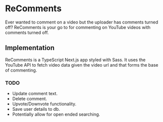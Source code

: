 # ReComments

Ever wanted to comment on a video but the uploader has comments turned off? ReComments is your go to for commenting on YouTube videos with comments turned off.

## Implementation

ReComments is a TypeScript Next.js app styled with Sass. It uses the YouTube API to fetch video data given the video url and that forms the base of commenting.

### TODO

- Update comment text.
- Delete comment.
- Upvote/Downvote functionality.
- Save user details to db.
- Potentially allow for open ended searching.
